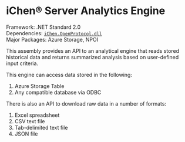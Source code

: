 # iChen&reg; Server Analytics Engine

Framework: .NET Standard 2.0  
Dependencies: [`iChen.OpenProtocol.dll`](https://github.com/chenhsong/OpenProtocol)  
Major Packages: Azure Storage, NPOI

This assembly provides an API to an analytical engine that reads stored historical data and returns summarized analysis based on user-defined input criteria.

This engine can access data stored in the following:

1. Azure Storage Table
2. Any compatible database via ODBC

There is also an API to download raw data in a number of formats:

1. Excel spreadsheet
2. CSV text file
3. Tab-delimited text file
4. JSON file
